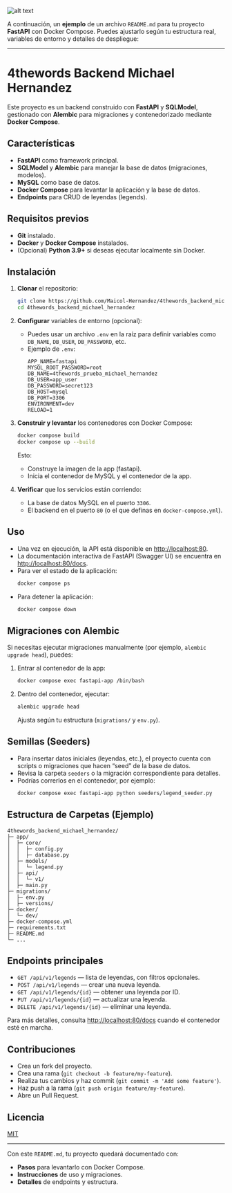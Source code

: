 ![alt text](/public/image.png)

A continuación, un **ejemplo** de un archivo `README.md` para tu proyecto **FastAPI** con Docker Compose. Puedes ajustarlo según tu estructura real, variables de entorno y detalles de despliegue:

---

# 4thewords Backend Michael Hernandez

Este proyecto es un backend construido con **FastAPI** y **SQLModel**, gestionado con **Alembic** para migraciones y contenedorizado mediante **Docker Compose**.

## Características


- **FastAPI** como framework principal.
- **SQLModel** y **Alembic** para manejar la base de datos (migraciones, modelos).
- **MySQL** como base de datos.
- **Docker Compose** para levantar la aplicación y la base de datos.
- **Endpoints** para CRUD de leyendas (legends).

## Requisitos previos

- **Git** instalado.
- **Docker** y **Docker Compose** instalados.
- (Opcional) **Python 3.9+** si deseas ejecutar localmente sin Docker.

## Instalación

1. **Clonar** el repositorio:

   ```bash
   git clone https://github.com/Maicol-Hernandez/4thewords_backend_michael_hernandez.git
   cd 4thewords_backend_michael_hernandez
   ```

2. **Configurar** variables de entorno (opcional):
   - Puedes usar un archivo `.env` en la raíz para definir variables como `DB_NAME`, `DB_USER`, `DB_PASSWORD`, etc.
   - Ejemplo de `.env`:
     ```env
     APP_NAME=fastapi
     MYSQL_ROOT_PASSWORD=root
     DB_NAME=4thewords_prueba_michael_hernandez
     DB_USER=app_user
     DB_PASSWORD=secret123
     DB_HOST=mysql
     DB_PORT=3306
     ENVIRONMENT=dev
     RELOAD=1
     ```

3. **Construir y levantar** los contenedores con Docker Compose:
   ```bash
   docker compose build
   docker compose up --build
   ```
   Esto:
   - Construye la imagen de la app (fastapi).
   - Inicia el contenedor de MySQL y el contenedor de la app.

4. **Verificar** que los servicios están corriendo:
   - La base de datos MySQL en el puerto `3306`.
   - El backend en el puerto `80` (o el que definas en `docker-compose.yml`).

## Uso

- Una vez en ejecución, la API está disponible en [http://localhost:80](http://localhost:80).
- La documentación interactiva de FastAPI (Swagger UI) se encuentra en [http://localhost:80/docs](http://localhost:80/docs).
- Para ver el estado de la aplicación:
  ```bash
  docker compose ps
  ```
- Para detener la aplicación:
  ```bash
  docker compose down
  ```

## Migraciones con Alembic

Si necesitas ejecutar migraciones manualmente (por ejemplo, `alembic upgrade head`), puedes:

1. Entrar al contenedor de la app:
   ```bash
   docker compose exec fastapi-app /bin/bash
   ```
2. Dentro del contenedor, ejecutar:
   ```bash
   alembic upgrade head
   ```
   Ajusta según tu estructura (`migrations/` y `env.py`).

## Semillas (Seeders)

- Para insertar datos iniciales (leyendas, etc.), el proyecto cuenta con scripts o migraciones que hacen “seed” de la base de datos.  
- Revisa la carpeta `seeders` o la migración correspondiente para detalles.  
- Podrías correrlos en el contenedor, por ejemplo:
  ```bash
  docker compose exec fastapi-app python seeders/legend_seeder.py
  ```

## Estructura de Carpetas (Ejemplo)

```plaintext
4thewords_backend_michael_hernandez/
├─ app/
│  ├─ core/
│  │  ├─ config.py
│  │  ├─ database.py
│  ├─ models/
│  │  └─ legend.py
│  ├─ api/
│  │  └─ v1/
│  ├─ main.py
├─ migrations/
│  ├─ env.py
│  ├─ versions/
├─ docker/
│  └─ dev/
├─ docker-compose.yml
├─ requirements.txt
├─ README.md
└─ ...
```

## Endpoints principales

- `GET /api/v1/legends` — lista de leyendas, con filtros opcionales.
- `POST /api/v1/legends` — crear una nueva leyenda.
- `GET /api/v1/legends/{id}` — obtener una leyenda por ID.
- `PUT /api/v1/legends/{id}` — actualizar una leyenda.
- `DELETE /api/v1/legends/{id}` — eliminar una leyenda.

Para más detalles, consulta [http://localhost:80/docs](http://localhost:80/docs) cuando el contenedor esté en marcha.

## Contribuciones

- Crea un fork del proyecto.
- Crea una rama (`git checkout -b feature/my-feature`).
- Realiza tus cambios y haz commit (`git commit -m 'Add some feature'`).
- Haz push a la rama (`git push origin feature/my-feature`).
- Abre un Pull Request.

## Licencia

[MIT](LICENSE)

---

Con este `README.md`, tu proyecto quedará documentado con:

- **Pasos** para levantarlo con Docker Compose.
- **Instrucciones** de uso y migraciones.
- **Detalles** de endpoints y estructura.